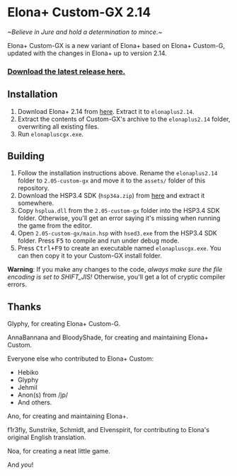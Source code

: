 # Elona+ Custom-GX 2.14

*\~Believe in Jure and hold a determination to mince.\~*

Elona+ Custom-GX is a new variant of Elona+ based on Elona+ Custom-G, updated with the changes in Elona+ up to version 2.14.

### **[Download the latest release here.](https://github.com/Ruin0x11/ElonaPlusCustom-GX/releases/)**

## Installation

1. Download Elona+ 2.14 from [here](https://mega.nz/file/B2JkBIiC#2CWZyP20er9_2u4UBurM_abxGhDMhcxzh5FLFtzbYIo). Extract it to `elonaplus2.14`.
2. Extract the contents of Custom-GX's archive to the `elonaplus2.14` folder, overwriting all existing files.
3. Run `elonapluscgx.exe`.

## Building

1. Follow the installation instructions above. Rename the `elonaplus2.14` folder to `2.05-custom-gx` and move it to the `assets/` folder of this repository.
2. Download the HSP3.4 SDK (`hsp34a.zip`) from [here](http://hsp.tv/make/downlist.html) and extract it somewhere.
3. Copy `hsplua.dll` from the `2.05-custom-gx` folder into the HSP3.4 SDK folder. Otherwise, you'll get an error saying it's missing when running the game from the editor.
4. Open `2.05-custom-gx/main.hsp` with `hsed3.exe` from the HSP3.4 SDK folder. Press <kbd>F5</kbd> to compile and run under debug mode.
5. Press <kbd>Ctrl+F9</kbd> to create an executable named `elonapluscgx.exe`. You can then copy it to your Custom-GX install folder.

**Warning**: If you make any changes to the code, *always make sure the file encoding is set to SHIFT_JIS!* Otherwise, you'll get a lot of cryptic compiler errors.

## Thanks

Glyphy, for creating Elona+ Custom-G.

AnnaBannana and BloodyShade, for creating and maintaining Elona+ Custom.

Everyone else who contributed to Elona+ Custom:
 - Hebiko
 - Glyphy
 - Jehmil
 - Anon(s) from /jp/
 - And others.

Ano, for creating and maintaining Elona+.

f1r3fly, Sunstrike, Schmidt, and Elvenspirit, for contributing to Elona's original English translation.

Noa, for creating a neat little game.

And *you*!
